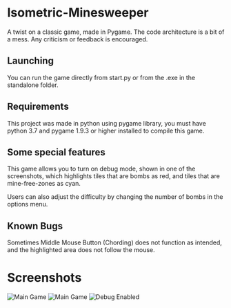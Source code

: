 # Isometric-Minesweeper
A twist on a classic game, made in Pygame.
The code architecture is a bit of a mess. Any criticism or feedback is encouraged.

## Launching
You can run the game directly from start.py or from the .exe in the standalone folder.

## Requirements
This project was made in python using pygame library, you must have python 3.7 and pygame 1.9.3 or higher installed to compile this game.

## Some special features
This game allows you to turn on debug mode, shown in one of the screenshots, which highlights tiles that are bombs as red, and tiles that are mine-free-zones as cyan.

Users can also adjust the difficulty by changing the number of bombs in the options menu.

## Known Bugs
Sometimes Middle Mouse Button (Chording) does not function as intended, and the highlighted area does not follow the mouse.

# Screenshots
![Main Game](https://raw.githubusercontent.com/Bit-Sahil04/Isometric-Minesweeper-/master/screenshots/screenshot3.png)
![Main Game](https://raw.githubusercontent.com/Bit-Sahil04/Isometric-Minesweeper-/master/screenshots/screenshot1.png)
![Debug Enabled](https://raw.githubusercontent.com/Bit-Sahil04/Isometric-Minesweeper-/master/screenshots/screenshot2.png)


